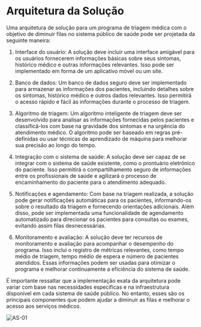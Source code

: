 # Arquitetura da Solução

Uma arquitetura de solução para um programa de triagem médica com o objetivo de diminuir filas no sistema público de saúde pode ser projetada da seguinte maneira:

1. Interface do usuário: A solução deve incluir uma interface amigável para os usuários fornecerem informações básicas sobre seus sintomas, histórico médico e outras informações relevantes. Isso pode ser implementado em forma de um aplicativo móvel ou um site.

2. Banco de dados: Um banco de dados seguro deve ser implementado para armazenar as informações dos pacientes, incluindo detalhes sobre os sintomas, histórico médico e outros dados relevantes. Isso permitirá o acesso rápido e fácil às informações durante o processo de triagem.

3. Algoritmo de triagem: Um algoritmo inteligente de triagem deve ser desenvolvido para analisar as informações fornecidas pelos pacientes e classificá-los com base na gravidade dos sintomas e na urgência do atendimento médico. O algoritmo pode ser baseado em regras pré-definidas ou usar técnicas de aprendizado de máquina para melhorar sua precisão ao longo do tempo.

4. Integração com o sistema de saúde: A solução deve ser capaz de se integrar com o sistema de saúde existente, como o prontuário eletrônico do paciente. Isso permitirá o compartilhamento seguro de informações entre os profissionais de saúde e agilizará o processo de encaminhamento do paciente para o atendimento adequado.

5. Notificações e agendamento: Com base na triagem realizada, a solução pode gerar notificações automáticas para os pacientes, informando-os sobre o resultado da triagem e fornecendo orientações adicionais. Além disso, pode ser implementada uma funcionalidade de agendamento automatizado para direcionar os pacientes para consultas ou exames, evitando assim filas desnecessárias.

6. Monitoramento e avaliação: A solução deve ter recursos de monitoramento e avaliação para acompanhar o desempenho do programa. Isso inclui o registro de métricas relevantes, como tempo médio de triagem, tempo médio de espera e número de pacientes atendidos. Essas informações podem ser usadas para otimizar o programa e melhorar continuamente a eficiência do sistema de saúde.

É importante ressaltar que a implementação exata da arquitetura pode variar com base nas necessidades específicas e na infraestrutura disponível em cada sistema de saúde público. No entanto, esses são os principais componentes que podem ajudar a diminuir as filas e melhorar o acesso aos serviços médicos.

![AS-01](img/xx.png) <br>
